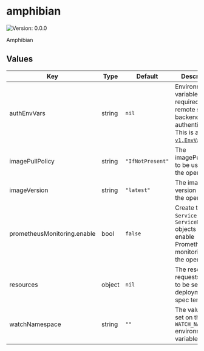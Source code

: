 # amphibian

![Version: 0.0.0](https://img.shields.io/badge/Version-0.0.0-informational?style=flat-square)

Amphibian

## Values

| Key | Type | Default | Description |
|-----|------|---------|-------------|
| authEnvVars | string | `nil` | Environment variables required for remote state backend authentication. This is a slice of [`v1.EnvVar`](https://pkg.go.dev/k8s.io/api/core/v1#EnvVar)s. |
| imagePullPolicy | string | `"IfNotPresent"` | The imagePullPolicy to be used on the operator. |
| imageVersion | string | `"latest"` | The image version used for the operator. |
| prometheusMonitoring.enable | bool | `false` | Create the `Service` and `ServiceMonitor` objects to enable Prometheus monitoring on the operator. |
| resources | object | `nil` | The resources requests/limits to be set on the deployment pod spec template. |
| watchNamespace | string | `""` | The value to be set on the `WATCH_NAMESPACE` environment variable. |
